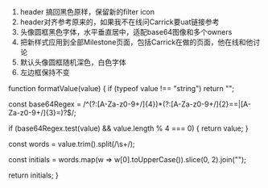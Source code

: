 1. header 搞回黑色原样，保留新的filter icon
2. header对齐参考原来的，如果我不在线问Carrick要uat链接参考
3. 头像圆框黑色字体，水平垂直居中，适配base64图像和多个owners
4. 把新样式应用到全部Milestone页面，包括Carrick在做的页面，他在线和他讨论
5. 默认头像圆框随机深色，白色字体
6. 左边框保持不变


function formatValue(value) {
  if (typeof value !== "string") return "";

  const base64Regex = /^(?:[A-Za-z0-9+\/]{4})*(?:[A-Za-z0-9+\/]{2}==|[A-Za-z0-9+\/]{3}=)?$/;

  if (base64Regex.test(value) && value.length % 4 === 0) {
    return value; 
  }

  const words = value.trim().split(/\s+/);

  const initials = words.map(w => w[0].toUpperCase()).slice(0, 2).join("");

  return initials;
}
